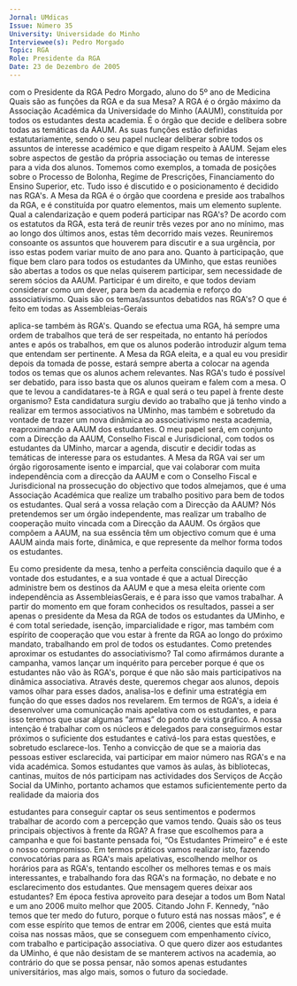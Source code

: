 ```yaml
---
Jornal: UMdicas
Issue: Número 35
University: Universidade do Minho
Interviewee(s): Pedro Morgado
Topic: RGA
Role: Presidente da RGA
Date: 23 de Dezembro de 2005
---
```

com o Presidente da RGA
Pedro Morgado, aluno do 5º ano de Medicina
Quais são as funções da RGA e da sua Mesa?
A RGA é o órgão máximo da Associação Académica
da Universidade do Minho (AAUM), constituída por
todos os estudantes desta academia. É o órgão que
decide e delibera sobre todas as temáticas da
AAUM. As suas funções estão definidas
estatutariamente, sendo o seu papel nuclear
deliberar sobre todos os assuntos de interesse
académico e que digam respeito à AAUM. Sejam
eles sobre aspectos de gestão da própria
associação ou temas de interesse para a vida dos
alunos. Tomemos como exemplos, a tomada de
posições sobre o Processo de Bolonha, Regime de
Prescrições, Financiamento do Ensino Superior,
etc. Tudo isso é discutido e o posicionamento é
decidido nas RGA's. A Mesa da RGA é o órgão que
coordena e preside aos trabalhos da RGA, e é
constituída por quatro elementos, mais um
elemento suplente.
Qual a calendarização e quem poderá participar
nas RGA's?
De acordo com os estatutos da RGA, esta terá de
reunir três vezes por ano no mínimo, mas ao longo
dos últimos anos, estas têm decorrido mais vezes.
Reuniremos consoante os assuntos que houverem
para discutir e a sua urgência, por isso estas podem
variar muito de ano para ano. Quanto à
participação, que fique bem claro para todos os
estudantes da UMinho, que estas reuniões são
abertas a todos os que nelas quiserem participar,
sem necessidade de serem sócios da AAUM.
Participar é um direito, e que todos deviam
considerar como um dever, para bem da academia
e reforço do associativismo.
Quais são os temas/assuntos debatidos nas
RGA's?
O que é feito em todas as Assembleias-Gerais

aplica-se também às RGA's. Quando se efectua
uma RGA, há sempre uma ordem de trabalhos que
terá de ser respeitada, no entanto há períodos
antes e após os trabalhos, em que os alunos
poderão introduzir algum tema que entendam ser
pertinente. A Mesa da RGA eleita, e a qual eu vou
presidir depois da tomada de posse, estará sempre
aberta a colocar na agenda todos os temas que os
alunos achem relevantes. Nas RGA's tudo é
possível ser debatido, para isso basta que os
alunos queiram e falem com a mesa.
O que te levou a candidatares-te à RGA e qual
será o teu papel à frente deste organismo?
Esta candidatura surgiu devido ao trabalho que já
tenho vindo a realizar em termos associativos na
UMinho, mas também e sobretudo da vontade de
trazer um nova dinâmica ao associativismo nesta
academia, reaproximando a AAUM dos estudantes.
O meu papel será, em conjunto com a Direcção da
AAUM, Conselho Fiscal e Jurisdicional, com todos
os estudantes da UMinho, marcar a agenda,
discutir e decidir todas as temáticas de interesse
para os estudantes. A Mesa da RGA vai ser um
órgão rigorosamente isento e imparcial, que vai
colaborar com muita independência com a direcção
da AAUM e com o Conselho Fiscal e Jurisdicional
na prossecução do objectivo que todos almejamos,
que é uma Associação Académica que realize um
trabalho positivo para bem de todos os estudantes.
Qual será a vossa relação com a Direcção da
AAUM?
Nós pretendemos ser um órgão independente, mas
realizar um trabalho de cooperação muito vincada
com a Direcção da AAUM. Os órgãos que compõem
a AAUM, na sua essência têm um objectivo comum
que é uma AAUM ainda mais forte, dinâmica, e que
represente da melhor forma todos os estudantes.

Eu como presidente da mesa, tenho a perfeita
consciência daquilo que é a vontade dos
estudantes, e a sua vontade é que a actual Direcção
administre bem os destinos da AAUM e que a mesa
eleita oriente com independência as AssembleiasGerais, e é para isso que vamos trabalhar. A partir
do momento em que foram conhecidos os
resultados, passei a ser apenas o presidente da
Mesa da RGA de todos os estudantes da UMinho, e
é com total seriedade, isenção, imparcialidade e
rigor, mas também com espírito de cooperação que
vou estar à frente da RGA ao longo do próximo
mandato, trabalhando em prol de todos os
estudantes.
Como pretendes aproximar os estudantes do
associativismo?
Tal como afirmámos durante a campanha, vamos
lançar um inquérito para perceber porque é que os
estudantes não vão às RGA's, porque é que não
são mais participativos na dinâmica associativa.
Através deste, queremos chegar aos alunos,
depois vamos olhar para esses dados, analisa-los e
definir uma estratégia em função do que esses
dados nos revelarem. Em termos de RGA's, a ideia
é desenvolver uma comunicação mais apelativa
com os estudantes, e para isso teremos que usar
algumas “armas” do ponto de vista gráfico. A nossa
intenção é trabalhar com os núcleos e delegados
para conseguirmos estar próximos o suficiente dos
estudantes e cativá-los para estas questões, e
sobretudo esclarece-los. Tenho a convicção de que
se a maioria das pessoas estiver esclarecida, vai
participar em maior número nas RGA's e na vida
académica. Somos estudantes que vamos às
aulas, às bibliotecas, cantinas, muitos de nós
participam nas actividades dos Serviços de Acção
Social da UMinho, portanto achamos que estamos
suficientemente perto da realidade da maioria dos

estudantes para conseguir captar os seus
sentimentos e podermos trabalhar de acordo com a
percepção que vamos tendo.
Quais são os teus principais objectivos à frente
da RGA?
A frase que escolhemos para a campanha e que foi
bastante pensada foi, “Os Estudantes Primeiro” e é
este o nosso compromisso. Em termos práticos
vamos realizar isto, fazendo convocatórias para as
RGA's mais apelativas, escolhendo melhor os
horários para as RGA's, tentando escolher os
melhores temas e os mais interessantes, e
trabalhando fora das RGA's na formação, no debate
e no esclarecimento dos estudantes.
Que mensagem queres deixar aos estudantes?
Em época festiva aproveito para desejar a todos um
Bom Natal e um ano 2006 muito melhor que 2005.
Citando John F. Kennedy, “não temos que ter medo
do futuro, porque o futuro está nas nossas mãos”, e
é com esse espírito que temos de entrar em 2006,
cientes que está muita coisa nas nossas mãos, que
se conseguem com empenhamento cívico, com
trabalho e participação associativa. O que quero
dizer aos estudantes da UMinho, é que não
desistam de se manterem activos na academia, ao
contrário do que se possa pensar, não somos
apenas estudantes universitários, mas algo mais,
somos o futuro da sociedade.